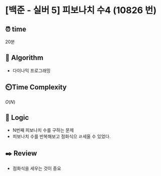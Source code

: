 # [백준 - 실버 5] 피보나치 수4 (10826 번)

## ⏰  **time**

20분

## :pushpin: **Algorithm**

- 다이나믹 프로그래밍

## ⏲️**Time Complexity**

$O(N)$

## :round_pushpin: **Logic**

- N번째 피보나치 수를 구하는 문제
- 피보나치 수를 반복해보고 점화식으 ㄹ세울 수 있었다.

## :black_nib: **Review**

- 점화식을 세우는 것이 중요